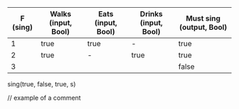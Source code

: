 |F (sing)|Walks (input, Bool)|Eats (input, Bool)|Drinks (input, Bool)|Must sing (output, Bool)|
|---|---|---|---|---|
|1|true|true|-|true|
|2|true|-|true|true|
|3||||false|

sing(true, false, true, s)

// example of a comment